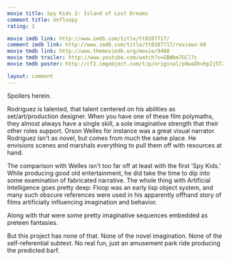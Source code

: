 ```yaml
---
movie title: Spy Kids 2: Island of Lost Dreams
comment title: Unfloopy
rating: 1

movie imdb link: http://www.imdb.com/title/tt0287717/
comment imdb link: http://www.imdb.com/title/tt0287717/reviews-66
movie tmdb link: http://www.themoviedb.org/movie/9488
movie tmdb trailer: http://www.youtube.com/watch?v=GBWbm7GCl7c
movie tmdb poster: http://cf2.imgobject.com/t/p/original/p0waDhvhpIj5T2v1OmL7DeLD5oq.jpg

layout: comment
---
```


Spoilers herein.

Rodriguez is talented, that talent centered on his abilities as set/art/production designer. When you have one of these film polymaths, they almost always have a single skill, a sole imaginative strength that their other roles support. Orson Welles for instance was a great visual narrator. Rodriguez isn't as novel, but comes from much the same place. He envisions scenes and marshals everything to pull them off with resources at hand.

The comparison with Welles isn't too far off at least with the first 'Spy Kids.' While producing good old entertainment, he did take the time to dip into some examination of fabricated narrative. The whole thing with Artificial Intelligence goes pretty deep: Floop was an early lisp object system, and many such obscure references were used in his apparently offhand story of films artificially influencing imagination and behavior.

Along with that were some pretty imaginative sequences embedded as preteen fantasies.

But this project has none of that. None of the novel imagination. None of the self-referential subtext. No real fun, just an amusement park ride producing the predicted barf.